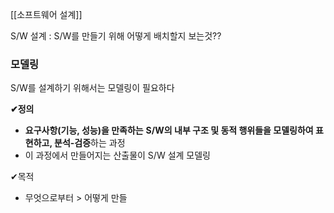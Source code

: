 [[소프트웨어 설계]]

S/W 설계 : S/W를 만들기 위해 어떻게 배치할지 보는것??


### 모델링 
S/W를 설계하기 위해서는 모델링이 필요하다 

**✔정의**
- **요구사항(기능, 성능)을 만족하는** **S/W의 내부 구조 및 동적 행위들을 모델링하여 표현하고, 분석-검증**하는 과정
- 이 과정에서 만들어지는 산출물이 S/W 설계 모델링 

✔목적 
- 무엇으로부터 > 어떻게 만들
